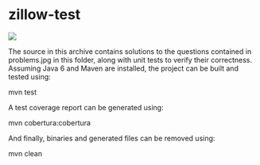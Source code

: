 zillow-test
===========

<img src="/bernerbrau/zillow-test/blob/master/problems.jpg?raw=true" />

The source in this archive contains solutions to the questions contained in problems.jpg
in this folder, along with unit tests to verify their correctness. Assuming Java 6 and
Maven are installed, the project can be built and tested using:

  mvn test

A test coverage report can be generated using:

  mvn cobertura:cobertura

And finally, binaries and generated files can be removed using:

  mvn clean
